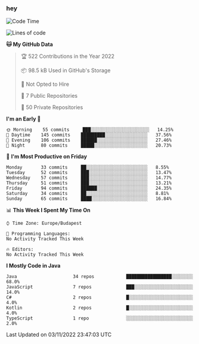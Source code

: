 ### hey

<!--START_SECTION:waka-->
![Code Time](http://img.shields.io/badge/Code%20Time-801%20hrs%2035%20mins-blue)

![Lines of code](https://img.shields.io/badge/From%20Hello%20World%20I%27ve%20Written-480%20Thousand%20lines%20of%20code-blue)

**🐱 My GitHub Data** 

> 🏆 522 Contributions in the Year 2022
 > 
> 📦 98.5 kB Used in GitHub's Storage 
 > 
> 🚫 Not Opted to Hire
 > 
> 📜 7 Public Repositories 
 > 
> 🔑 50 Private Repositories  
 > 
**I'm an Early 🐤** 

```text
🌞 Morning    55 commits     ███░░░░░░░░░░░░░░░░░░░░░░   14.25% 
🌆 Daytime    145 commits    █████████░░░░░░░░░░░░░░░░   37.56% 
🌃 Evening    106 commits    ██████░░░░░░░░░░░░░░░░░░░   27.46% 
🌙 Night      80 commits     █████░░░░░░░░░░░░░░░░░░░░   20.73%

```
📅 **I'm Most Productive on Friday** 

```text
Monday       33 commits     ██░░░░░░░░░░░░░░░░░░░░░░░   8.55% 
Tuesday      52 commits     ███░░░░░░░░░░░░░░░░░░░░░░   13.47% 
Wednesday    57 commits     ███░░░░░░░░░░░░░░░░░░░░░░   14.77% 
Thursday     51 commits     ███░░░░░░░░░░░░░░░░░░░░░░   13.21% 
Friday       94 commits     ██████░░░░░░░░░░░░░░░░░░░   24.35% 
Saturday     34 commits     ██░░░░░░░░░░░░░░░░░░░░░░░   8.81% 
Sunday       65 commits     ████░░░░░░░░░░░░░░░░░░░░░   16.84%

```


📊 **This Week I Spent My Time On** 

```text
⌚︎ Time Zone: Europe/Budapest

💬 Programming Languages: 
No Activity Tracked This Week

🔥 Editors: 
No Activity Tracked This Week

```

**I Mostly Code in Java** 

```text
Java                     34 repos            █████████████████░░░░░░░░   68.0% 
JavaScript               7 repos             ███░░░░░░░░░░░░░░░░░░░░░░   14.0% 
C#                       2 repos             █░░░░░░░░░░░░░░░░░░░░░░░░   4.0% 
Kotlin                   2 repos             █░░░░░░░░░░░░░░░░░░░░░░░░   4.0% 
TypeScript               1 repo              ░░░░░░░░░░░░░░░░░░░░░░░░░   2.0%

```



 Last Updated on 03/11/2022 23:47:03 UTC
<!--END_SECTION:waka-->
